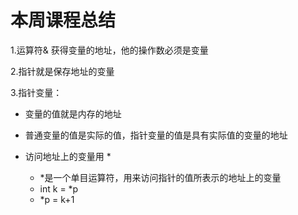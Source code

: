# 本周课程总结

1.运算符& 获得变量的地址，他的操作数必须是变量

2.指针就是保存地址的变量

3.指针变量：
- 变量的值就是内存的地址
- 普通变量的值是实际的值，指针变量的值是具有实际值的变量的地址
- 访问地址上的变量用 * 
    
    - *是一个单目运算符，用来访问指针的值所表示的地址上的变量
    - int k = *p
    - *p = k+1


